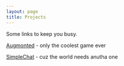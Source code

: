 ```yaml
---
layout: page
title: Projects
---
```

Some links to keep you busy.

[Augmonted](http://augmonted.github.io) - only the coolest game ever

[SimpleChat](http://playwithfire.firebaseapp.com) - cuz the world needs anutha one
